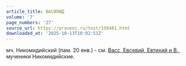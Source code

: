 ```yaml
---
article_title: ВАСИЛИД
volume: '7'
page_numbers: '27'
source_url: https://pravenc.ru/text/150481.html
downloaded_at: '2025-10-13T10:02:51Z'
---
```


мч. Никомидийский (пам. 20 янв.) - см. [Васс, Евсевий, Евтихий и В.,](<https://pravenc.ru/text/Васс  Евсевий  Евтихий и В  .html>) мученики Никомидийские.
